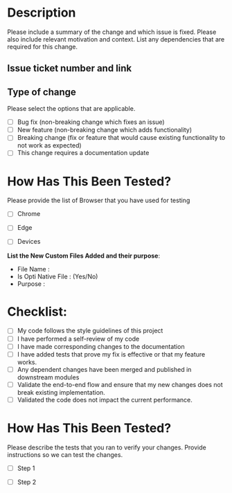 # Description

Please include a summary of the change and which issue is fixed. Please also include relevant motivation and context. List any dependencies that are required for this change.

## Issue ticket number and link

## Type of change

Please select the options that are applicable.

- [ ] Bug fix (non-breaking change which fixes an issue)
- [ ] New feature (non-breaking change which adds functionality)
- [ ] Breaking change (fix or feature that would cause existing functionality to not work as expected)
- [ ] This change requires a documentation update

# How Has This Been Tested?

Please provide the list of Browser that you have used for testing

- [ ] Chrome 
- [ ] Edge 
- [ ] Devices


**List the New Custom Files Added and their purpose**:
* File Name :
* Is Opti Native File :  (Yes/No)
* Purpose : 

# Checklist:

- [ ] My code follows the style guidelines of this project
- [ ] I have performed a self-review of my code
- [ ] I have made corresponding changes to the documentation
- [ ] I have added tests that prove my fix is effective or that my feature works.
- [ ] Any dependent changes have been merged and published in downstream modules
- [ ] Validate the end-to-end flow and ensure that my new changes does not break existing implementation.
- [ ] Validated the code does not impact the current performance.

# How Has This Been Tested?
Please describe the tests that you ran to verify your changes. Provide instructions so we can test the changes.

- [ ] Step  1
- [ ] Step  2 

